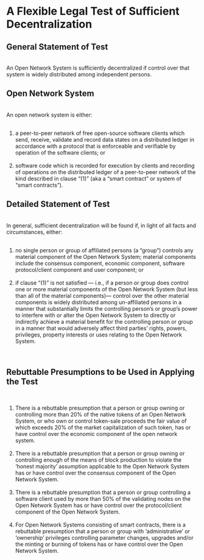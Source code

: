 <h1>A Flexible Legal Test of Sufficient Decentralization</h1>

<h2>General Statement of Test</h2>
<br>
An Open Network System is sufficiently decentralized if control over that system is widely distributed among independent persons.

<h2>Open Network System</h2>
<br>
An open network system is either:
<br>
<br>
<ol>
<li>a peer-to-peer network of free open-source software clients which send, receive, validate and record data states on a distributed ledger in accordance with a protocol that is enforceable and verifiable by operation of the software clients; or</li>
<br>
<li>software code which is recorded for execution by clients and recording of operations on the distributed ledger of a peer-to-peer network of the kind described in clause “(1)” (aka a “smart contract” or system of “smart contracts”).</li>
</ol>

<h2>Detailed Statement of Test</h2> 
<br>
In general, sufficient decentralization will be found if, in light of all facts and circumstances, either: 
<br>
<br>
<ol>
<li>no single person or group of affiliated persons (a “group”) controls any material component of the Open Network System; material components include the consensus component, economic component, software protocol/client component and user component; or</li>
<br>
<li>if clause “(1)” is not satisfied — i.e., if a person or group does control one or more material components of the Open Network System (but less than all of the material components)— control over the other material components is widely distributed among un-affiliated persons in a manner that substantially limits the controlling person’s or group’s power to interfere with or alter the Open Network System to directly or indirectly achieve a material benefit for the controlling person or group in a manner that would adversely affect third parties’ rights, powers, privileges, property interests or uses relating to the Open Network System.</li>
</ol>
<br>
<h2>Rebuttable Presumptions to be Used in Applying the Test</h2>
<br>
<ol>
<li>There is a rebuttable presumption that a person or group owning or controlling more than 20% of the native tokens of an Open Network System, or who own or control token-sale proceeds the fair value of which exceeds 20% of the market capitalization of such token, has or have control over the economic component of the open network system.</li>
<br>
<li>There is a rebuttable presumption that a person or group owning or controlling enough of the means of block production to violate the ‘honest majority’ assumption applicable to the Open Network System has or have control over the consensus component of the Open Network System.</li>
<br>
<li>There is a rebuttable presumption that a person or group controlling a software client used by more than 50% of the validating nodes on the Open Network System has or have control over the protocol/client component of the Open Network System.</li>
<br>
<li>For Open Network Systems consisting of smart contracts, there is a rebuttable presumption that a person or group with ‘administrative’ or ‘ownership’ privileges controlling parameter changes, upgrades and/or the minting or burning of tokens has or have control over the Open Network System.</li>
</ol>
